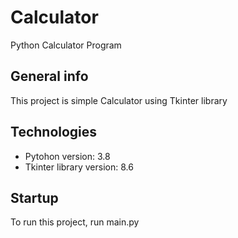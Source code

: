 # Calculator
Python Calculator Program

## General info
This project is simple Calculator using Tkinter library

## Technologies
* Pytohon version: 3.8
* Tkinter library version: 8.6

## Startup
To run this project, run main.py
